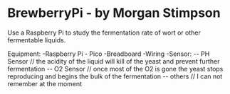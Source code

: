 # BrewberryPi - by Morgan Stimpson
Use a Raspberry Pi to study the fermentation rate of wort or other fermentable liquids.

Equipment:
-Raspberry Pi - Pico
-Breadboard
-Wiring
-Sensor:
-- PH Sensor // the acidity of the liquid will kill of the yeast and prevent further fermentation
-- O2 Sensor // once most of the O2 is gone the yeast stops reproducing and begins the bulk of the fermentation
-- others // I can not remember at the moment
